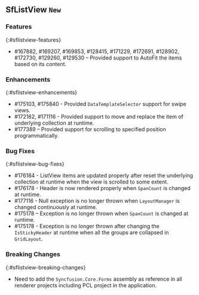 ## SfListView `New`

### Features
{:#sflistview-features}

* \#167882, \#169207, \#169853, \#128415, \#171229, \#172691, \#128902, \#172730, \#129260, \#129530 – Provided support to AutoFit the items based on its content.

### Enhancements
{:#sflistview-enhancements}

* \#175103, \#175840 - Provided `DataTemplateSelector` support for swipe views.
* \#172182, \#171116 - Provided support to move and replace the item of underlying collection at runtime.
* \#177389 – Provided support for scrolling to specified position programmatically.

### Bug Fixes
{:#sflistview-bug-fixes}

* \#176184 - ListView items are updated properly after reset the underlying collection at runtime when the view is scrolled to some extent.
* \#176178 - Header is now rendered properly when `SpanCount` is changed at runtime.
* \#177116 - Null exception is no longer thrown when `LayoutManager` is changed continuously at runtime.
* \#175178 – Exception is no longer thrown when `SpanCount` is changed at runtime.
* \#175178 - Exception is no longer thrown after changing the `IsStickyHeader` at runtime when all the groups are collapsed in `GridLayout`.

### Breaking Changes
{:#sflistview-breaking-changes}

* Need to add the `Syncfusion.Core.Forms` assembly as reference in all renderer projects including PCL project in the application.